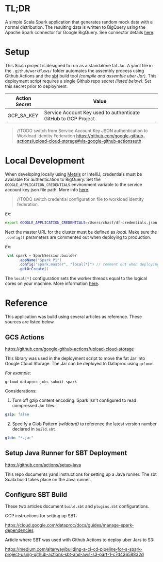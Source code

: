 # TL;DR

A simple Scala Spark application that generates random mock data with a normal distribution. The resulting data is written to BigQuery using the Apache Spark connector for Google BigQuery. See connector details [here](https://github.com/GoogleCloudDataproc/spark-bigquery-connector).

# Setup

This Scala project is designed to run as a standalone fat Jar. A yaml file in the `.github/workflows/` folder automates the assembly process using Github Actions and the [sbt](https://www.scala-sbt.org/) build tool _(compile and assemble uber Jar)_. This deployment script requires a single Github repo secret _(listed below)_. Set this secret prior to deployment.

| Action Secret | Value                                                          |
| ------------- | -------------------------------------------------------------- |
| GCP_SA_KEY    | Service Account Key used to authenticate GitHub to GCP Project |

> //TODO switch from Service Account Key JSON authentication to Workload Identity Federation https://github.com/google-github-actions/upload-cloud-storage#via-google-github-actionsauth

# Local Development

When developing locally using [Metals](https://scalameta.org/metals/) or IntelliJ, credentials must be available for authentication to BigQuery. Set the `GOOGLE_APPLICATION_CREDENTIALS` environment variable to the service account key json file path. More info [here](https://cloud.google.com/docs/authentication/application-default-credentials).

> //TODO switch credential configuration file to workload identity federation.

_Ex:_

```bash
export GOOGLE_APPLICATION_CREDENTIALS=/Users/chasf/df-credentials.json
```

Next the master URL for the cluster must be defined as _local_. Make sure the `.config()` parameters are commented out when deploying to production.

_Ex:_

```scala
 val spark = SparkSession.builder
      .appName("Spark Pi")
      .config("spark.master", "local[*]") // comment out when deploying
      .getOrCreate()
```

The `local[*]` configuration sets the worker threads equal to the logical cores on your machine. More information [here](https://spark.apache.org/docs/latest/submitting-applications.html#master-urls).

# Reference

This application was build using several articles as reference. These sources are listed below.

## GCS Actions

https://github.com/google-github-actions/upload-cloud-storage

This library was used in the deployment script to move the fat Jar into Google Cloud Storage. The Jar can be deployed to Dataproc using `gcloud`.

_For example_:

```shell
gcloud dataproc jobs submit spark
```

Considerations:

1. Turn off gzip content encoding. Spark isn't configured to read compressed Jar files.

```yaml
gzip: false
```

2. Specify a Glob Pattern _(wildcard)_ to reference the latest version number declared in `build.sbt`.

```yaml
glob: "*.jar"
```

## Setup Java Runner for SBT Deployment

https://github.com/actions/setup-java

This repo documents yaml instructions for setting up a Java runner. The sbt Scala build takes place on the Java runner.

## Configure SBT Build

These two articles document `build.sbt` and `plugins.sbt` configurations.

GCP instructions for setting up SBT:

https://cloud.google.com/dataproc/docs/guides/manage-spark-dependencies

Article where SBT was used with Github Actions to deploy uber Jars to S3:

https://medium.com/alterway/building-a-ci-cd-pipeline-for-a-spark-project-using-github-actions-sbt-and-aws-s3-part-1-c7d43658832d
